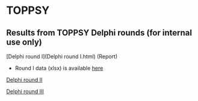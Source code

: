 # TOPPSY

## Results from TOPPSY Delphi rounds (for internal use only)

[Delphi round I](Delphi round I.html) (Report)

- Round I data (xlsx) is available [here](data/Delphi1.xlsx)

[Delphi round II]()

[Delphi round III]()

